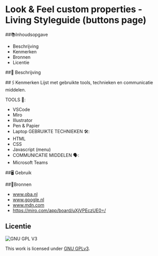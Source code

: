 

# Look & Feel custom properties - Living Styleguide (buttons page)

##📚Inhoudsopgave
- Beschrijving
- Kenmerken
- Bronnen
- Licentie

##📝 Beschrijving


##🖇Kenmerken
Lijst met gebruikte tools, technieken en communicatie middelen.

TOOLS 🧰:
- VSCode
- Miro
- Illustrator
- Pen & Papier
- Laptop
GEBRUIKTE TECHNIEKEN 🛠️:
- HTML
- CSS
- Javascript (menu)
- COMMUNICATIE MIDDELEN 🗣️:
- Microsoft Teams

##🖥 Gebruik




##📌Bronnen
- www.oba.nl
- www.google.nl
- www.mdn.com
- https://miro.com/app/board/uXjVPEczUE0=/

## Licentie

![GNU GPL V3](https://www.gnu.org/graphics/gplv3-127x51.png)

This work is licensed under [GNU GPLv3](./LICENSE).

